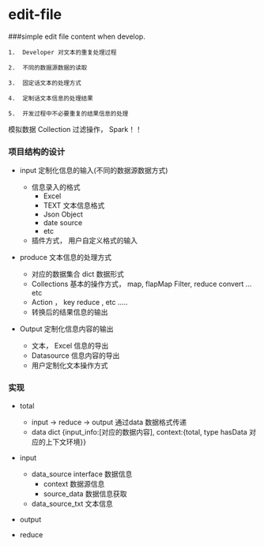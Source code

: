 # edit-file
###simple edit file content when develop.

```
1.	Developer 对文本的重复处理过程

2.	不同的数据源数据的读取

3.	固定话文本的处理方式

4.	定制话文本信息的处理结果

5.	开发过程中不必要重复的结果信息的处理	
```

模拟数据 Collection 过滤操作， Spark！！

### 项目结构的设计
+ input 定制化信息的输入(不同的数据源数据方式)
	+ 信息录入的格式
		- Excel
		- TEXT 文本信息格式
		- Json Object
		- date source 
		- etc
	+ 插件方式， 用户自定义格式的输入

+ produce 文本信息的处理方式
	+ 对应的数据集合 dict 数据形式
	+ Collections 基本的操作方式， map, flapMap Filter, reduce convert ... etc
	+ Action ， key reduce , etc ..... 
	+ 转换后的结果信息的输出

+ Output 定制化信息内容的输出
	+	文本， Excel 信息的导出
	+	Datasource 信息内容的导出
	+	用户定制化文本操作方式
	
### 实现
+ total
	- input -> reduce -> output 通过data 数据格式传递
	- data dict {input_info:[对应的数据内容], context:{total, type hasData 对应的上下文环境}}

+	input
	- data_source interface 数据信息
		+ context 数据源信息
		+ source_data 数据信息获取
	- data_source_txt 文本信息
		
	
+	output
+	reduce
